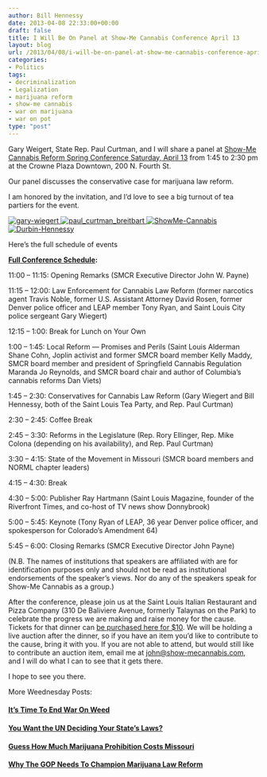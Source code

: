 ```yaml
---
author: Bill Hennessy
date: 2013-04-08 22:33:00+00:00
draft: false
title: I Will Be On Panel at Show-Me Cannabis Conference April 13
layout: blog
url: /2013/04/08/i-will-be-on-panel-at-show-me-cannabis-conference-april-13/
categories:
- Politics
tags:
- decriminalization
- Legalization
- marijuana reform
- show-me cannabis
- war on marijuana
- war on pot
type: "post"
---
```


Gary Weigert, State Rep. Paul Curtman, and I will share a panel at [Show-Me Cannabis Reform Spring Conference Saturday, April 13](https://secure.nationalcannabiscoalition.com/page/contribute/spring-cannabis-law-reform-conference) from 1:45 to 2:30 pm at the Crowne Plaza Downtown, 200 N. Fourth St.

Our panel discusses the conservative case for marijuana law reform. 

I am honored by the invitation, and I’d love to see a big turnout of tea partiers for the event.

[![gary-wiegert](https://hennessysview.com/wp-content/uploads/2013/04/gary-wiegert_thumb.jpg)
](https://hennessysview.com/wp-content/uploads/2013/04/gary-wiegert.jpg)[![paul_curtman_breitbart](https://hennessysview.com/wp-content/uploads/2013/04/paul_curtman_breitbart_thumb.jpg)
](https://hennessysview.com/wp-content/uploads/2013/04/paul_curtman_breitbart.jpg) [![ShowMe-Cannabis](https://hennessysview.com/wp-content/uploads/2013/04/ShowMe-Cannabis1.png)
](https://secure.nationalcannabiscoalition.com/page/contribute/spring-cannabis-law-reform-conference) [![Durbin-Hennessy](https://hennessysview.com/wp-content/uploads/2013/04/Durbin-Hennessy_thumb.png)
](https://hennessysview.com/wp-content/uploads/2013/04/Durbin-Hennessy.png)

Here’s the full schedule of events

**[Full Conference Schedule](https://show-mecannabis.com/events/):**

11:00 – 11:15: Opening Remarks (SMCR Executive Director John W. Payne) 

11:15 – 12:00: Law Enforcement for Cannabis Law Reform (former narcotics agent Travis Noble, former U.S. Assistant Attorney David Rosen, former Denver police officer and LEAP member Tony Ryan, and Saint Louis City police sergeant Gary Wiegert) 

12:15 – 1:00: Break for Lunch on Your Own 

1:00 – 1:45: Local Reform — Promises and Perils (Saint Louis Alderman Shane Cohn, Joplin activist and former SMCR board member Kelly Maddy, SMCR board member and president of Springfield Cannabis Regulation Maranda Jo Reynolds, and SMCR board chair and author of Columbia’s cannabis reforms Dan Viets) 

1:45 – 2:30: Conservatives for Cannabis Law Reform (Gary Wiegert and Bill Hennessy, both of the Saint Louis Tea Party, and Rep. Paul Curtman) 

2:30 – 2:45: Coffee Break 

2:45 – 3:30: Reforms in the Legislature (Rep. Rory Ellinger, Rep. Mike Colona (depending on his availability), and Rep. Paul Curtman) 

3:30 – 4:15: State of the Movement in Missouri (SMCR board members and NORML chapter leaders) 

4:15 – 4:30: Break 

4:30 – 5:00: Publisher Ray Hartmann (Saint Louis Magazine, founder of the Riverfront Times, and co-host of TV news show Donnybrook) 

5:00 – 5:45: Keynote (Tony Ryan of LEAP, 36 year Denver police officer, and spokesperson for Colorado’s Amendment 64) 

5:45 – 6:00: Closing Remarks (SMCR Executive Director John Payne) 

(N.B. The names of institutions that speakers are affiliated with are for identification purposes only and should not be read as institutional endorsements of the speaker’s views. Nor do any of the speakers speak for Show-Me Cannabis as a group.) 

After the conference, please join us at the Saint Louis Italian Restaurant and Pizza Company (310 De Baliviere Avenue, formerly Talaynas on the Park) to celebrate the progress we are making and raise money for the cause. Tickets for that dinner can [be purchased here for $10](https://legalize.nationalcannabiscoalition.com/page/m/2b6f7c91/1b691fdd/69b5aa83/1d2ac8c5/3410475142/VEsF/). We will be holding a live auction after the dinner, so if you have an item you’d like to contribute to the cause, bring it with you. If you are not able to attend, but would still like to contribute an auction item, email me at john@show-mecannabis.com, and I will do what I can to see that it gets there. 

I hope to see you there.

More Weednesday Posts:

#### [It’s Time To End War On Weed](https://hennessysview.com/2013/01/01/its-time-to-end-war-on-weed/)

#### [You Want the UN Deciding Your State’s Laws?](https://hennessysview.com/2013/03/20/the-weednesday-post-you-want-the-un-deciding-your-states-laws/)

#### [Guess How Much Marijuana Prohibition Costs Missouri](https://hennessysview.com/2013/03/13/the-weednesday-post-guess-how-much-marijuana-prohibition-cost-missouri/)

#### [Why The GOP Needs To Champion Marijuana Law Reform](https://hennessysview.com/2013/02/27/weednesday-post-why-the-gop-needs-to-champion-marijuana-law-reform/)
